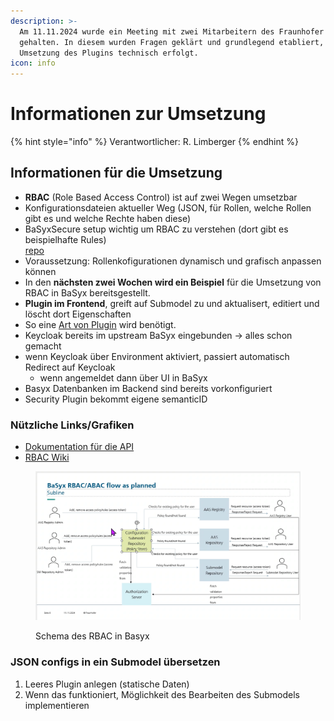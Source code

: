 ```yaml
---
description: >-
  Am 11.11.2024 wurde ein Meeting mit zwei Mitarbeitern des Fraunhofer Instituts
  gehalten. In diesem wurden Fragen geklärt und grundlegend etabliert, wie die
  Umsetzung des Plugins technisch erfolgt.
icon: info
---
```


# Informationen zur Umsetzung

{% hint style="info" %}
Verantwortlicher: R. Limberger
{% endhint %}

## Informationen für die Umsetzung

* **RBAC** (Role Based Access Control) ist auf zwei Wegen umsetzbar
* Konfigurationsdateien aktueller Weg (JSON, für Rollen, welche Rollen gibt es und welche Rechte haben diese)
* BaSyxSecure setup wichtig um RBAC zu verstehen (dort gibt es beispielhafte Rules)\
  &#x20;[repo](https://github.com/eclipse-basyx/basyx-java-server-sdk/tree/main/examples/BaSyxSecured)
* Voraussetzung: Rollenkofigurationen dynamisch und grafisch anpassen können
* In den **nächsten zwei Wochen wird ein Beispiel** für die Umsetzung von RBAC in BaSyx bereitsgestellt.
* **Plugin im Frontend**, greift auf Submodel zu und aktualisert, editiert und löscht dort Eigenschaften
* So eine [Art von Plugin](https://ibb.co/zG95s3Y) wird benötigt.
* Keycloak bereits im upstream BaSyx eingebunden -> alles schon gemacht
* wenn Keycloak über Environment aktiviert, passiert automatisch Redirect auf Keycloak
  * wenn angemeldet dann über UI in BaSyx
* Basyx Datenbanken im Backend sind bereits vorkonfiguriert
* Security Plugin bekommt eigene semanticID

### &#x20;Nützliche Links/Grafiken

* [Dokumentation für die API](http://localhost:8081/swagger-ui/index.html)
* [RBAC Wiki](https://wiki.basyx.org/en/latest/content/user_documentation/basyx_components/v2/submodel_repository/features/authorization.html)

<figure><img src="../.gitbook/assets/image (1) (1) (1) (1) (1).png" alt=""><figcaption><p>Schema des RBAC in Basyx</p></figcaption></figure>

### JSON configs in ein Submodel übersetzen

1. Leeres Plugin anlegen (statische Daten)
2. Wenn das funktioniert, Möglichkeit des Bearbeiten des Submodels implementieren
